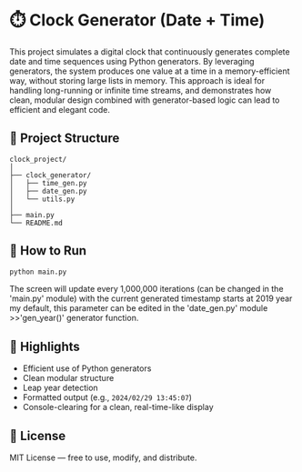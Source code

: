 # ⏱️ Clock Generator (Date + Time)

This project simulates a digital clock that continuously generates complete date and time sequences using Python generators.
By leveraging generators, the system produces one value at a time in a memory-efficient way, without storing large lists in memory.
This approach is ideal for handling long-running or infinite time streams, and demonstrates how clean, modular design combined with generator-based logic can lead to efficient and elegant code.

## 📂 Project Structure
```
clock_project/
│
├── clock_generator/
│   ├── time_gen.py
│   ├── date_gen.py
│   └── utils.py
│
├── main.py
└── README.md
```

## 🚀 How to Run

```bash
python main.py
```

The screen will update every 1,000,000 iterations (can be changed in the 'main.py' module) with the current generated timestamp starts at 2019 year my default, this parameter can be edited in the 'date_gen.py' module >>'gen_year()' generator function.

## 🧠 Highlights

- Efficient use of Python generators
- Clean modular structure
- Leap year detection
- Formatted output (e.g., `2024/02/29 13:45:07`)
- Console-clearing for a clean, real-time-like display

## 📜 License

MIT License — free to use, modify, and distribute.
